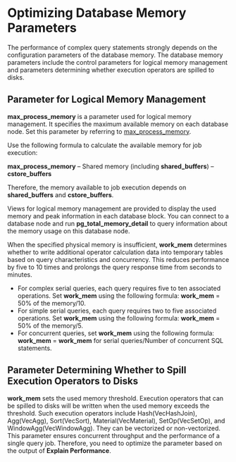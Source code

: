 # Optimizing Database Memory Parameters<a name="EN-US_TOPIC_0289900947"></a>

The performance of complex query statements strongly depends on the configuration parameters of the database memory. The database memory parameters include the control parameters for logical memory management and parameters determining whether execution operators are spilled to disks.

## Parameter for Logical Memory Management<a name="en-us_topic_0283136881_en-us_topic_0237121495_en-us_topic_0073253552_en-us_topic_0062863366_section6641095815423"></a>

**max\_process\_memory**  is a parameter used for logical memory management. It specifies the maximum available memory on each database node. Set this parameter by referring to  [max\_process\_memory](../DataBaseReference/memory-35.md#en-us_topic_0283136786_en-us_topic_0237124699_en-us_topic_0059777577_sbebcee7acf2042dc8824982f22a2b4a8).

Use the following formula to calculate the available memory for job execution:

**max\_process\_memory**  – Shared memory \(including  **shared\_buffers**\) –  **cstore\_buffers**

Therefore, the memory available to job execution depends on  **shared\_buffers**  and  **cstore\_buffers**.

Views for logical memory management are provided to display the used memory and peak information in each database block. You can connect to a database node and run  **pg\_total\_memory\_detail** to query information about the memory usage on this database node.

When the specified physical memory is insufficient,  **work\_mem**  determines whether to write additional operator calculation data into temporary tables based on query characteristics and concurrency. This reduces performance by five to 10 times and prolongs the query response time from seconds to minutes.

-   For complex serial queries, each query requires five to ten associated operations. Set  **work\_mem**  using the following formula:  **work\_mem**  = 50% of the memory/10.
-   For simple serial queries, each query requires two to five associated operations. Set  **work\_mem**  using the following formula:  **work\_mem**  = 50% of the memory/5.
-   For concurrent queries, set  **work\_mem**  using the following formula:  **work\_mem**  =  **work\_mem**  for serial queries/Number of concurrent SQL statements.

## Parameter Determining Whether to Spill Execution Operators to Disks<a name="en-us_topic_0283136881_en-us_topic_0237121495_en-us_topic_0073253552_en-us_topic_0062863366_section14594953151011"></a>

**work\_mem**  sets the used memory threshold. Execution operators that can be spilled to disks will be written when the used memory exceeds the threshold. Such execution operators include Hash\(VecHashJoin\), Agg\(VecAgg\), Sort\(VecSort\), Material\(VecMaterial\), SetOp\(VecSetOp\), and WindowAgg\(VecWindowAgg\). They can be vectorized or non-vectorized. This parameter ensures concurrent throughput and the performance of a single query job. Therefore, you need to optimize the parameter based on the output of  **Explain Performance**.

